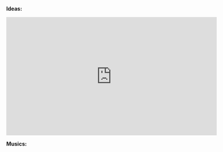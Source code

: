 **Ideas:**

<iframe width="560" height="315" src="https://www.youtube.com/embed/RuSQ7_4N_uA?si=tUMeFh7vj46j7XLm" title="YouTube video player" frameborder="0" allow="accelerometer; autoplay; clipboard-write; encrypted-media; gyroscope; picture-in-picture; web-share" referrerpolicy="strict-origin-when-cross-origin" allowfullscreen></iframe>


**Musics:**


